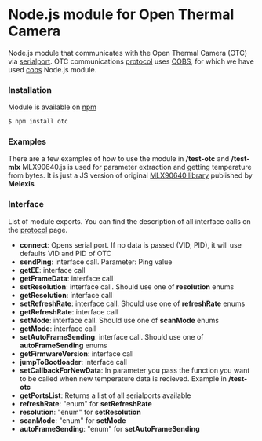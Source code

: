 # Node.js module for Open Thermal Camera
Node.js module that communicates with the Open Thermal Camera (OTC) via [serialport](https://www.npmjs.com/package/serialport). OTC communications [protocol](https://github.com/openthermalcamera/Protocol/blob/master/protocol.md) uses [COBS](https://en.wikipedia.org/wiki/Consistent_Overhead_Byte_Stuffing), for which we have used [cobs](https://www.npmjs.com/package/cobs) Node.js module.

### Installation
Module is available on [npm](https://www.npmjs.com/package/otc)
```sh
$ npm install otc
```
### Examples
There are a few examples of how to use the module in **/test-otc** and **/test-mlx**
MLX90640.js is used for parameter extraction and getting temperature from bytes. It is just a JS version of original [MLX90640 library](https://github.com/melexis/mlx90640-library) published by **Melexis**
### Interface
List of module exports. You can find the description of all interface calls on the [protocol](https://github.com/openthermalcamera/Protocol/blob/master/protocol.md) page.
- **connect**: Opens serial port. If no data is passed (VID, PID), it will use defaults VID and PID of OTC
- **sendPing**: interface call. Parameter: Ping value
- **getEE**: interface call
- **getFrameData**: interface call
- **setResolution**: interface call. Should use one of **resolution** enums
- **getResolution**: interface call
- **setRefreshRate**: interface call. Should use one of **refreshRate** enums
- **getRefreshRate**: interface call
- **setMode**: interface call. Should use one of **scanMode** enums
- **getMode**: interface call
- **setAutoFrameSending**: interface call. Should use one of **autoFrameSending** enums
- **getFirmwareVersion**: interface call
- **jumpToBootloader**: interface call
- **setCallbackForNewData**: In parameter you pass the function you want to be called when new temperature data is recieved. Example in **/test-otc**
- **getPortsList**: Returns a list of all serialports available
- **refreshRate**: "enum" for **setRefreshRate**
- **resolution**: "enum" for **setResolution**
- **scanMode**: "enum" for **setMode**
- **autoFrameSending**: "enum" for **setAutoFrameSending**
